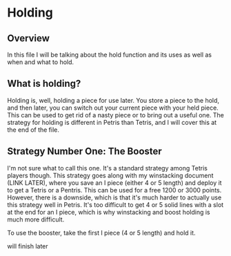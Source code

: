 # Holding

## Overview
In this file I will be talking about the hold function and its uses as well as when and what to hold.

## What is holding?
Holding is, well, holding a piece for use later. You store a piece to the hold, and then later, you can switch out your current piece with your held piece. This can be used to get rid of a nasty piece or to bring out a useful one. The strategy for holding is different in Petris than Tetris, and I will cover this at the end of the file.

## Strategy Number One: The Booster
I'm not sure what to call this one. It's a standard strategy among Tetris players though. This strategy goes along with my winstacking document (LINK LATER), where you save an I piece (either 4 or 5 length) and deploy it to get a Tetris or a Pentris. This can be used for a free 1200 or 3000 points. However, there is a downside, which is that it's much harder to actually use this strategy well in Petris. It's too difficult to get 4 or 5 solid lines with a slot at the end for an I piece, which is why winstacking and boost holding is much more difficult.

To use the booster, take the first I piece (4 or 5 length) and hold it.

will finish later
